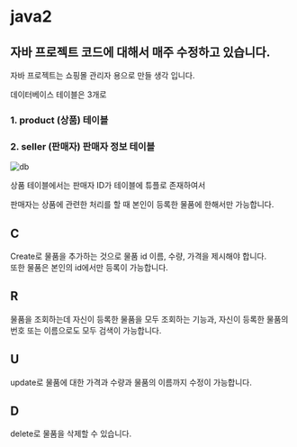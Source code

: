 # java2
자바 프로젝트 코드에 대해서 매주 수정하고 있습니다.
----------
자바 프로젝트는 쇼핑몰 관리자 용으로 만들 생각 입니다.

데이터베이스 테이블은 3개로
### 1. product (상품) 테이블   
### 2. seller (판매자) 판매자 정보 테이블   
![db](https://user-images.githubusercontent.com/95335311/173225008-56d7ebc1-60dd-4558-aa7c-4ddbe74655e2.png)   

상품 테이블에서는 판매자 ID가 테이블에 튜플로 존재하여서   

판매자는 상품에 관련한 처리를 할 때 본인이 등록한 물품에 한해서만 가능합니다.   

## C
Create로 물품을 추가하는 것으로 물품 id 이름, 수량, 가격을 제시해야 합니다.   
또한 물품은 본인의 id에서만 등록이 가능합니다.

## R
물품을 조회하는데 자신이 등록한 물품을 모두 조회하는 기능과, 자신이 등록한 물품의 번호 또는 이름으로도 모두 검색이 가능합니다. 
## U
update로 물품에 대한 가격과 수량과 물품의 이름까지 수정이 가능합니다.  
## D
delete로 물품을 삭제할 수 있습니다.
